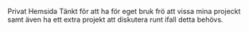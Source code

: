 Privat Hemsida
Tänkt för att ha för eget bruk frö att vissa mina projeckt samt även ha ett extra projekt att diskutera runt ifall detta behövs.